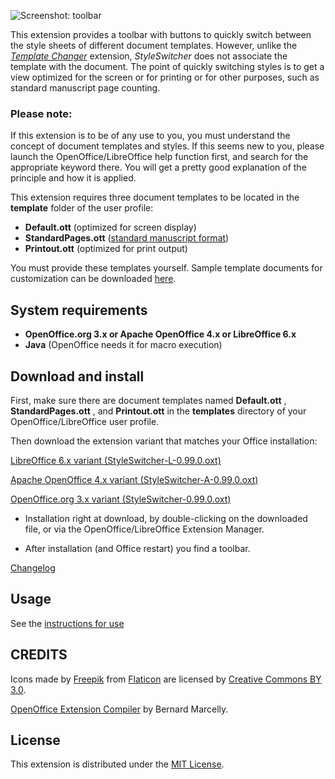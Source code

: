 ![Screenshot: toolbar](Screenshots/Toolbar00-en.png)

This extension provides a toolbar with buttons to quickly switch between the style sheets of different document templates. 
However, unlike the [_Template Changer_](https://extensions.openoffice.org/en/project/template-changer) extension,  _StyleSwitcher_  does not associate the template with the document. The point of quickly switching styles is to get a view optimized for the screen or for printing or for other purposes, such as standard manuscript page counting.

### Please note:

If this extension is to be of any use to you, you must understand the concept of document templates and styles. If this seems new to you, please launch the OpenOffice/LibreOffice help function first, and search for the appropriate keyword there. You will get a pretty good explanation of the principle and how it is applied. 

This extension requires three document templates to be located in the __template__ folder of the user profile: 

*  __Default.ott__  (optimized for screen display)
*  __StandardPages.ott__  ([standard manuscript format](https://en.wikipedia.org/wiki/Standard_manuscript_format))
*  __Printout.ott__  (optimized for print output)


You must provide these templates yourself. Sample template documents for customization can be downloaded [here](samples).

## System requirements

* __OpenOffice.org 3.x or Apache OpenOffice 4.x or LibreOffice 6.x__
* __Java__ (OpenOffice needs it for macro execution)

## Download and install

First, make sure there are document templates named __Default.ott__ , __StandardPages.ott__ , and  __Printout.ott__ in the  __templates__  directory of your OpenOffice/LibreOffice user profile.

Then download the extension variant that matches your Office installation:

[LibreOffice 6.x variant (StyleSwitcher-L-0.99.0.oxt)](https://raw.githubusercontent.com/peter88213/StyleSwitcher/master/StyleSwitcher-L-0.99.0.oxt)

[Apache OpenOffice 4.x variant (StyleSwitcher-A-0.99.0.oxt)](https://raw.githubusercontent.com/peter88213/StyleSwitcher/master/StyleSwitcher-A-0.99.0.oxt)

[OpenOffice.org 3.x variant (StyleSwitcher-0.99.0.oxt)](https://raw.githubusercontent.com/peter88213/StyleSwitcher/master/StyleSwitcher-0.99.0.oxt)

* Installation right at download, by double-clicking on the downloaded file, or via the OpenOffice/LibreOffice Extension Manager.

* After installation (and Office restart) you find a toolbar.

[Changelog](changelog)


## Usage

See the [instructions for use](help-en)

## CREDITS
Icons made by [Freepik](https://www.freepik.com) from [Flaticon](https://www.flaticon.com) are licensed by [Creative Commons BY 3.0](http://creativecommons.org/licenses/by/3.0/).

[OpenOffice Extension Compiler](https://wiki.openoffice.org/wiki/Extensions_Packager#Extension_Compiler) by Bernard Marcelly.


## License

This extension is distributed under the [MIT License](http://www.opensource.org/licenses/mit-license.php).

